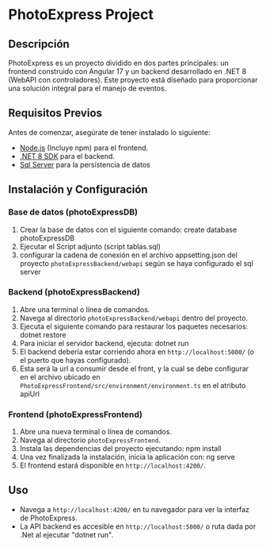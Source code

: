 # PhotoExpress Project

## Descripción
PhotoExpress es un proyecto dividido en dos partes principales: un frontend construido con Angular 17 y un backend desarrollado en .NET 8 (WebAPI con controladores). Este proyecto está diseñado para proporcionar una solución integral para el manejo de eventos.

## Requisitos Previos
Antes de comenzar, asegúrate de tener instalado lo siguiente:
- [Node.js](https://nodejs.org/) (Incluye npm) para el frontend.
- [.NET 8 SDK](https://dotnet.microsoft.com/en-us/download) para el backend.
- [Sql Server](https://www.microsoft.com/es-es/sql-server/sql-server-downloads) para la persistencia de datos
## Instalación y Configuración
### Base de datos (photoExpressDB)
1. Crear la base de datos con el siguiente comando: create database photoExpressDB
2. Ejecutar el Script adjunto (script tablas.sql)
3. configurar la cadena de conexión en el archivo appsetting.json del proyecto `photoExpressBackend/webapi` según se haya configurado el sql server
### Backend (photoExpressBackend)
1. Abre una terminal o línea de comandos.
2. Navega al directorio `photoExpressBackend/webapi` dentro del proyecto.
3. Ejecuta el siguiente comando para restaurar los paquetes necesarios:
dotnet restore
4. Para iniciar el servidor backend, ejecuta: dotnet run
5. El backend debería estar corriendo ahora en `http://localhost:5000/` (o el puerto que hayas configurado).
6. Esta será la url a consumir desde el front, y la cual se debe configurar en el archivo ubicado en `PhotoExpressFrontend/src/environment/environment.ts`  en el atributo apiUrl

### Frontend (photoExpressFrontend)
1. Abre una nueva terminal o línea de comandos.
2. Navega al directorio `photoExpressFrontend`.
3. Instala las dependencias del proyecto ejecutando: npm install
4. Una vez finalizada la instalación, inicia la aplicación con: ng serve
5. El frontend estará disponible en `http://localhost:4200/`.

## Uso
- Navega a `http://localhost:4200/` en tu navegador para ver la interfaz de PhotoExpress.
- La API backend es accesible en `http://localhost:5000/` o ruta dada por .Net al ejecutar "dotnet run".


